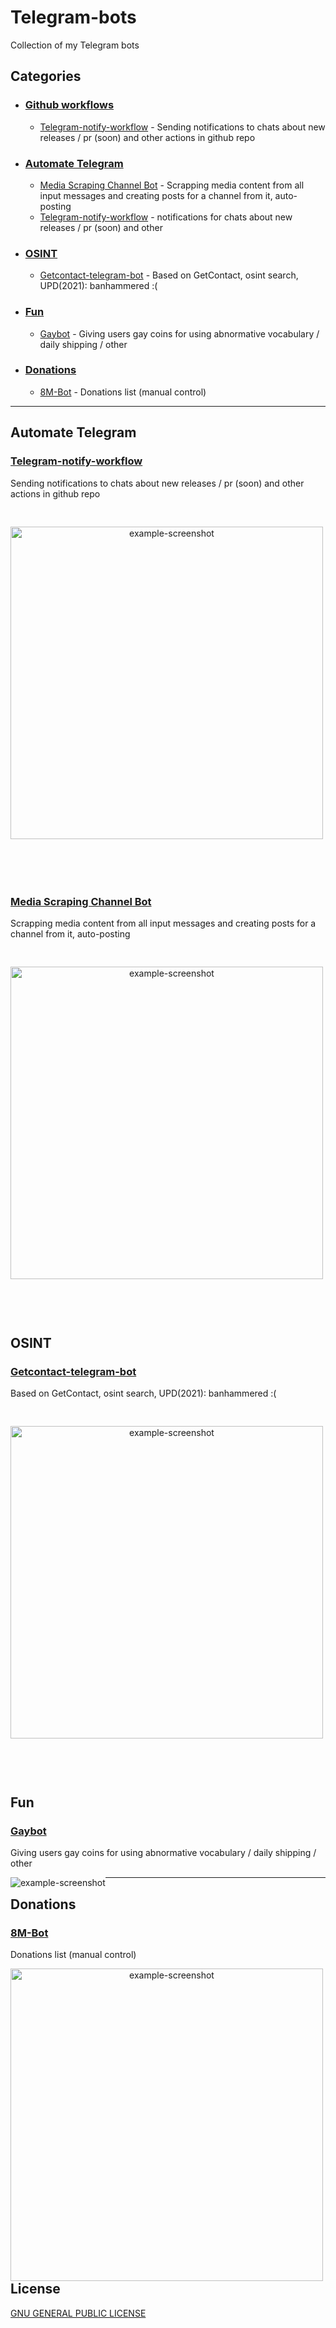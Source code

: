 # Telegram-bots

Collection of my Telegram bots


## Categories

 - ### [Github workflows](#github-workflow)
   - [Telegram-notify-workflow](#telegram-notify-workflow) - Sending notifications to chats about new releases / pr (soon) and other actions in github repo

 - ### [Automate Telegram](#automate-telegram)
   - [Media Scraping Channel Bot](#media-scraping-channel-bot) - Scrapping media content from all input messages and creating posts for a channel from it, auto-posting
   - [Telegram-notify-workflow](#telegram-notify-workflow) - notifications for chats about new releases / pr (soon) and other
   
 - ### [OSINT](#osint)
   - [Getcontact-telegram-bot](#getcontact-telegram-bot) - Based on GetContact, osint search, UPD(2021): banhammered :(
 
 - ### [Fun](#fun)
   - [Gaybot](#gaybot) - Giving users gay coins for using abnormative vocabulary / daily shipping / other

 - ### [Donations](#donations)
   - [8M-Bot](#8m-bot) - Donations list (manual control)


----

## Automate Telegram

### [Telegram-notify-workflow](https://github.com/v1a0/telegram-notify-workflow)

Sending notifications to chats about new releases / pr (soon) and other actions in github repo

<div align="center">
<img src="https://raw.githubusercontent.com/v1a0/imgs/main/telegram-bots/telegram-notify-workflow-1.png" alt="example-screenshot" style="width:500px; position: relative; float: left; margin-right: 40px; margin-bottom: 90px; margin-top: 30px;"/>
</div>


### [Media Scraping Channel Bot](https://github.com/v1a0/telegram-media-scraper)

Scrapping media content from all input messages and creating posts for a channel from it, auto-posting

<div align="center">
<img src="https://raw.githubusercontent.com/v1a0/imgs/main/telegram-bots/telegram-media-scraper-1.png" alt="example-screenshot" style="width:500px; position: relative; float: left; margin-right: 40px; margin-bottom: 90px; margin-top: 30px;"/>
</div>

----

## OSINT

### [Getcontact-telegram-bot](https://github.com/v1a0/getcontact-telegram-bot)

Based on GetContact, osint search, UPD(2021): banhammered :(

<div align="center">
<img src="https://raw.githubusercontent.com/v1a0/imgs/main/telegram-bots/getcontact.png" alt="example-screenshot" style="width:500px; position: relative; float: left; margin-right: 40px; margin-bottom: 90px; margin-top: 30px;"/>
</div>

----

## Fun

### [Gaybot](https://github.com/v1a0/gaybot-telegram-bot)

Giving users gay coins for using abnormative vocabulary / daily shipping / other

<div align="center">
<img src="https://raw.githubusercontent.com/v1a0/imgs/main/telegram-bots/gaybot.png" alt="example-screenshot" style="float: left;" />
</div>

----

## Donations

### [8M-Bot](https://github.com/v1a0/8m-telegram-bot)

Donations list (manual control)

<div align="center">
<img src="https://raw.githubusercontent.com/v1a0/imgs/main/telegram-bots/8m-bot.png" alt="example-screenshot" style="width:500px; float: left;" />
</div>


## License
[GNU GENERAL PUBLIC LICENSE](./LICENSE)
